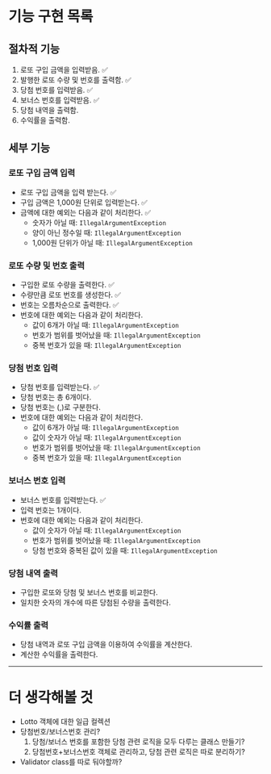 # 기능 구현 목록

## 절차적 기능
1. 로또 구입 금액을 입력받음. ✅
2. 발행한 로또 수량 및 번호를 출력함. ✅
3. 당첨 번호를 입력받음. ✅
4. 보너스 번호를 입력받음. ✅
5. 당첨 내역을 출력함.
6. 수익률을 출력함.

## 세부 기능

### 로또 구입 금액 입력
- 로또 구입 금액을 입력 받는다. ✅
- 구입 금액은 1,000원 단위로 입력받는다. ✅ 
- 금액에 대한 예외는 다음과 같이 처리한다. ✅
  - 숫자가 아닐 때: `IllegalArgumentException`
  - 양이 아닌 정수일 때: `IllegalArgumentException`
  - 1,000원 단위가 아닐 때: `IllegalArgumentException`

### 로또 수량 및 번호 출력
- 구입한 로또 수량을 출력한다. ✅
- 수량만큼 로또 번호를 생성한다. ✅
- 번호는 오름차순으로 출력한다. ✅
- 번호에 대한 예외는 다음과 같이 처리한다.
    - 값이 6개가 아닐 때: `IllegalArgumentException`
    - 번호가 범위를 벗어났을 때: `IllegalArgumentException`
    - 중복 번호가 있을 때: `IllegalArgumentException`


### 당첨 번호 입력
- 당첨 번호를 입력받는다. ✅
- 당첨 번호는 총 6개이다.
- 당첨 번호는 (,)로 구분한다.
- 번호에 대한 예외는 다음과 같이 처리한다.
  - 값이 6개가 아닐 때: `IllegalArgumentException`
  - 값이 숫자가 아닐 때: `IllegalArgumentException`
  - 번호가 범위를 벗어났을 때: `IllegalArgumentException`
  - 중복 번호가 있을 때: `IllegalArgumentException`

### 보너스 번호 입력
- 보너스 번호를 입력받는다. ✅
- 입력 번호는 1개이다.
- 번호에 대한 예외는 다음과 같이 처리한다.
  - 값이 숫자가 아닐 때: `IllegalArgumentException`
  - 번호가 범위를 벗어났을 때: `IllegalArgumentException`
  - 당첨 번호와 중복된 값이 있을 때: `IllegalArgumentException`

### 당첨 내역 출력
- 구입한 로또와 당첨 및 보너스 번호를 비교한다.
- 일치한 숫자의 개수에 따른 당첨된 수량을 출력한다.

### 수익률 출력
- 당첨 내역과 로또 구입 금액을 이용하여 수익률을 계산한다.
- 계산한 수익률을 출력한다.


---

# 더 생각해볼 것
- Lotto 객체에 대한 일급 컬렉션
- 당첨번호/보너스번호 관리?
  1. 당첨/보너스 번호를 포함한 당첨 관련 로직을 모두 다루는 클래스 만들기?
  2. 당첨번호+보너스번호 객체로 관리하고, 당첨 관련 로직은 따로 분리하기?
- Validator class를 따로 둬야할까?
